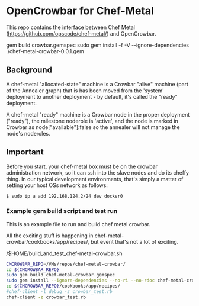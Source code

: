 # OpenCrowbar for Chef-Metal

This repo contains the interface between Chef Metal (https://github.com/opscode/chef-metal/) and OpenCrowbar.

gem build crowbar.gemspec
sudo gem install -f -V --ignore-dependencies ./chef-metal-crowbar-0.0.1.gem 

## Background
A chef-metal "allocated-state" machine is a Crowbar "alive" machine (part of the Annealer graph) that is has been moved from the 'system' deployment to another deployment - by default, it's called the "ready" deployment.

A chef-metal "ready" machine is a Crowbar node in the proper deployment ("ready"), the milestone noderole is 'active', and the node is marked in Crowbar as node["available"]:false so the annealer will not manage the node's noderoles.

## Important
Before you start, your chef-metal box must be on the crowbar administration network, so it can ssh into the slave nodes and do its cheffy thing.  In our typical development environments, that's simply a matter of setting your host OSs network as follows:

```bash
$ sudo ip a add 192.168.124.2/24 dev docker0
```

### Example gem build script and test run

This is an example file to run and build chef metal crowbar.

All the exciting stuff is happening in chef-metal-crowbar/cookbooks/app/recipes/, but event that's not a lot of exciting.


 /$HOME/build_and_test_chef-metal-crowbar.sh

```bash
CMCROWBAR_REPO=/VMs/repos/chef-metal-crowbar/
cd ${CMCROWBAR_REPO}
sudo gem build chef-metal-crowbar.gemspec 
sudo gem install --ignore-dependencies --no-ri --no-rdoc chef-metal-crowbar-0.0.1.gem
cd ${CMCROWBAR_REPO}/cookbooks/app/recipes/
#chef-client -l debug -z crowbar_test.rb
chef-client -z crowbar_test.rb
```
